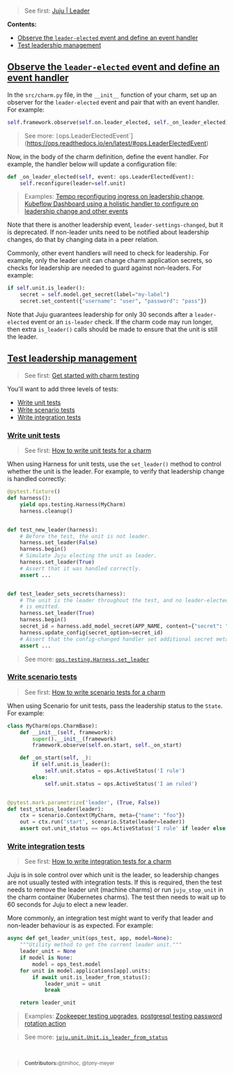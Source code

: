 > See first: [Juju | Leader](https://juju.is/docs/juju/leader)

**Contents:**

- [Observe the `leader-elected` event and define an event handler](#heading--observe-the-leader-elected-event-and-define-an-event-handler)
- [Test leadership management](#heading--test-leadership-management)

<a href="#heading--observe-the-leader-elected-event-and-define-an-event-handler"><h2 id="heading--observe-the-leader-elected-event-and-define-an-event-handler">Observe the `leader-elected` event and define an event handler</h3></a>

In the `src/charm.py` file, in the `__init__` function of your charm, set up an observer for the `leader-elected` event and pair that with an event handler. For example:

```python
self.framework.observe(self.on.leader_elected, self._on_leader_elected)
```

> See more: `[`ops.LeaderElectedEvent`](https://ops.readthedocs.io/en/latest/#ops.LeaderElectedEvent)

Now, in the body of the charm definition, define the event handler. For example, the handler below will update a configuration file:

```python
def _on_leader_elected(self, event: ops.LeaderElectedEvent):
    self.reconfigure(leader=self.unit)
```

> Examples: [Tempo reconfiguring ingress on leadership change](https://github.com/canonical/tempo-k8s-operator/blob/3f94027b6173f436968a4736a1f2d89a1f17b2e1/src/charm.py#L263), [Kubeflow Dashboard using a holistic handler to configure on leadership change and other events](https://github.com/canonical/kubeflow-dashboard-operator/blob/02caa736a6ea8986b8cba23b63c08a12aaedb86c/src/charm.py#L82)

Note that there is another leadership event, `leader-settings-changed`, but it
is deprecated. If non-leader units need to be notified about leadership changes,
do that by changing data in a peer relation.

Commonly, other event handlers will need to check for leadership. For example,
only the leader unit can change charm application secrets, so checks for
leadership are needed to guard against non-leaders. For example:

```python
if self.unit.is_leader():
    secret = self.model.get_secret(label="my-label")
    secret.set_content({"username": "user", "password": "pass"})
```

Note that Juju guarantees leadership for only 30 seconds after a `leader-elected`
event or an `is-leader` check. If the charm code may run longer, then extra
`is_leader()` calls should be made to ensure that the unit is still the leader.

<a href="#heading--test-leadership-management"><h2 id="heading--test-leadership-management">Test leadership management</h2></a>

> See first: [Get started with charm testing](/t/6894)

You'll want to add three levels of tests:

- [Write unit tests](#heading--write-unit-tests)
- [Write scenario tests](#heading--write-scenario-tests)
- [Write integration tests](#heading--write-integration-tests)

<a href="#heading--write-unit-tests"><h3 id="heading--write-unit-tests">Write unit tests</h3></a>

> See first: [How to write unit tests for a charm](/t/4461)

When using Harness for unit tests, use the `set_leader()` method to control whether the unit is the leader. For example, to verify that leadership change is handled correctly:

```python
@pytest.fixture()
def harness():
    yield ops.testing.Harness(MyCharm)
    harness.cleanup()


def test_new_leader(harness):
    # Before the test, the unit is not leader.
    harness.set_leader(False)
    harness.begin()
    # Simulate Juju electing the unit as leader.
    harness.set_leader(True)
    # Assert that it was handled correctly.
    assert ...


def test_leader_sets_secrets(harness):
    # The unit is the leader throughout the test, and no leader-elected event
    # is emitted.
    harness.set_leader(True)
    harness.begin()
    secret_id = harness.add_model_secret(APP_NAME, content={"secret": "sssh"})
    harness.update_config(secret_option=secret_id)
    # Assert that the config-changed handler set additional secret metadata:
    assert ...
```

> See more: [`ops.testing.Harness.set_leader`](https://ops.readthedocs.io/en/latest/#ops.testing.Harness.set_leader)

<a href="#heading--write-scenario-tests"><h3 id="heading--write-scenario-tests">Write scenario tests</h3></a>

> See first: [How to write scenario tests for a charm](/t/10585)

When using Scenario for unit tests, pass the leadership status to the `State`. For example:

```python
class MyCharm(ops.CharmBase):
    def __init__(self, framework):
        super().__init__(framework)
        framework.observe(self.on.start, self._on_start)

    def _on_start(self, _):
        if self.unit.is_leader():
            self.unit.status = ops.ActiveStatus('I rule')
        else:
            self.unit.status = ops.ActiveStatus('I am ruled')


@pytest.mark.parametrize('leader', (True, False))
def test_status_leader(leader):
    ctx = scenario.Context(MyCharm, meta={"name": "foo"})
    out = ctx.run('start', scenario.State(leader=leader))
    assert out.unit_status == ops.ActiveStatus('I rule' if leader else 'I am ruled')
```

<a href="#heading--write-integration-tests"><h3 id="heading--write-integration-tests">Write integration tests</h3></a>

> See first: [How to write integration tests for a charm](/t/12734)

Juju is in sole control over which unit is the leader, so leadership changes are
not usually tested with integration tests. If this is required, then the test
needs to remove the leader unit (machine charms) or run `juju_stop_unit` in the
charm container (Kubernetes charms). The test then needs to wait up to 60 seconds
for Juju to elect a new leader.

More commonly, an integration test might want to verify that leader and non-leader behaviour is
as expected. For example:

```python
async def get_leader_unit(ops_test, app, model=None):
    """Utility method to get the current leader unit."""
    leader_unit = None
    if model is None:
        model = ops_test.model
    for unit in model.applications[app].units:
        if await unit.is_leader_from_status():
            leader_unit = unit
            break

    return leader_unit
```

> Examples: [Zookeeper testing upgrades](https://github.com/canonical/zookeeper-operator/blob/106f9c2cd9408a172b0e93f741d8c9f860c4c38e/tests/integration/test_upgrade.py#L22), [postgresql testing password rotation action](https://github.com/canonical/postgresql-k8s-operator/blob/62645caa89fd499c8de9ac3e5e9598b2ed22d619/tests/integration/test_password_rotation.py#L38)

> See more: [`juju.unit.Unit.is_leader_from_status`](https://pythonlibjuju.readthedocs.io/en/latest/api/juju.unit.html#juju.unit.Unit.is_leader_from_status)

<br>

> <small>**Contributors:**@tmihoc, @tony-meyer</small>